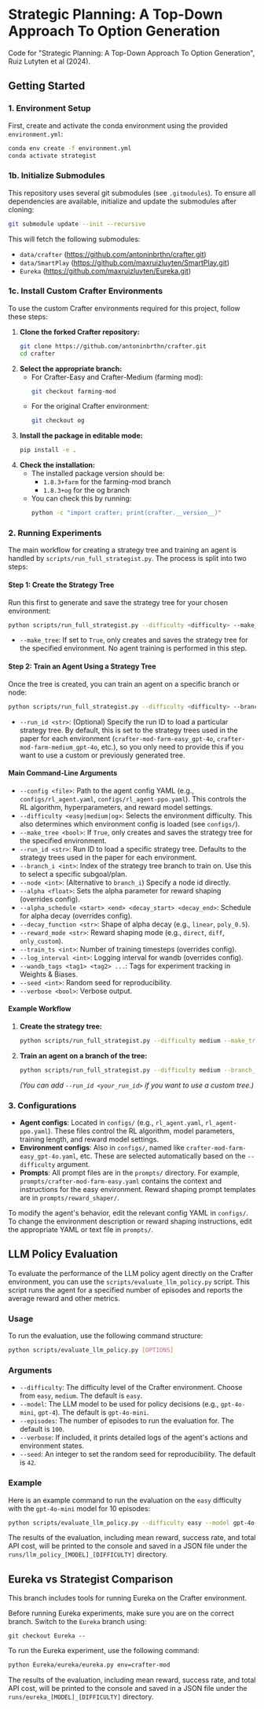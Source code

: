 # Strategic Planning: A Top-Down Approach To Option Generation

Code for "Strategic Planning: A Top-Down Approach To Option Generation", Ruiz Lutyten et al (2024).

## Getting Started

### 1. Environment Setup

First, create and activate the conda environment using the provided `environment.yml`:

```bash
conda env create -f environment.yml
conda activate strategist
```

### 1b. Initialize Submodules

This repository uses several git submodules (see `.gitmodules`). To ensure all dependencies are available, initialize and update the submodules after cloning:

```bash
git submodule update --init --recursive
```

This will fetch the following submodules:
- `data/crafter` (https://github.com/antoninbrthn/crafter.git)
- `data/SmartPlay` (https://github.com/maxruizluyten/SmartPlay.git)
- `Eureka` (https://github.com/maxruizluyten/Eureka.git)

### 1c. Install Custom Crafter Environments

To use the custom Crafter environments required for this project, follow these steps:

1. **Clone the forked Crafter repository:**
   ```bash
   git clone https://github.com/antoninbrthn/crafter.git
   cd crafter
   ```
2. **Select the appropriate branch:**
   - For Crafter-Easy and Crafter-Medium (farming mod):
     ```bash
     git checkout farming-mod
     ```
   - For the original Crafter environment:
     ```bash
     git checkout og
     ```
3. **Install the package in editable mode:**
   ```bash
   pip install -e .
   ```
4. **Check the installation:**
   - The installed package version should be:
     - `1.8.3+farm` for the farming-mod branch
     - `1.8.3+og` for the og branch
   - You can check this by running:
     ```bash
     python -c "import crafter; print(crafter.__version__)"
     ```

### 2. Running Experiments

The main workflow for creating a strategy tree and training an agent is handled by `scripts/run_full_strategist.py`. The process is split into two steps:

#### Step 1: Create the Strategy Tree

Run this first to generate and save the strategy tree for your chosen environment:

```bash
python scripts/run_full_strategist.py --difficulty <difficulty> --make_tree True
```
- `--make_tree`: If set to `True`, only creates and saves the strategy tree for the specified environment. No agent training is performed in this step.

#### Step 2: Train an Agent Using a Strategy Tree

Once the tree is created, you can train an agent on a specific branch or node:

```bash
python scripts/run_full_strategist.py --difficulty <difficulty> --branch_i <branch_index> --config <config_file> [other options]
```
- `--run_id <str>`: (Optional) Specify the run ID to load a particular strategy tree. By default, this is set to the strategy trees used in the paper for each environment (`crafter-mod-farm-easy_gpt-4o`, `crafter-mod-farm-medium_gpt-4o`, etc.), so you only need to provide this if you want to use a custom or previously generated tree.

#### Main Command-Line Arguments

- `--config <file>`: Path to the agent config YAML (e.g., `configs/rl_agent.yaml`, `configs/rl_agent-ppo.yaml`). This controls the RL algorithm, hyperparameters, and reward model settings.
- `--difficulty <easy|medium|og>`: Selects the environment difficulty. This also determines which environment config is loaded (see `configs/`).
- `--make_tree <bool>`: If `True`, only creates and saves the strategy tree for the specified environment.
- `--run_id <str>`: Run ID to load a specific strategy tree. Defaults to the strategy trees used in the paper for each environment.
- `--branch_i <int>`: Index of the strategy tree branch to train on. Use this to select a specific subgoal/plan.
- `--node <int>`: (Alternative to `branch_i`) Specify a node id directly.
- `--alpha <float>`: Sets the alpha parameter for reward shaping (overrides config).
- `--alpha_schedule <start> <end> <decay_start> <decay_end>`: Schedule for alpha decay (overrides config).
- `--decay_function <str>`: Shape of alpha decay (e.g., `linear`, `poly_0.5`).
- `--reward_mode <str>`: Reward shaping mode (e.g., `direct`, `diff`, `only_custom`).
- `--train_ts <int>`: Number of training timesteps (overrides config).
- `--log_interval <int>`: Logging interval for wandb (overrides config).
- `--wandb_tags <tag1> <tag2> ...`: Tags for experiment tracking in Weights & Biases.
- `--seed <int>`: Random seed for reproducibility.
- `--verbose <bool>`: Verbose output.

#### Example Workflow

1. **Create the strategy tree:**
   ```bash
   python scripts/run_full_strategist.py --difficulty medium --make_tree True
   ```
2. **Train an agent on a branch of the tree:**
   ```bash
   python scripts/run_full_strategist.py --difficulty medium --branch_i 0 --config configs/rl_agent.yaml --alpha_schedule 1 0 50_000 1_000_000 --train_ts 2_000_000
   ```
   *(You can add `--run_id <your_run_id>` if you want to use a custom tree.)*

### 3. Configurations

- **Agent configs**: Located in `configs/` (e.g., `rl_agent.yaml`, `rl_agent-ppo.yaml`). These files control the RL algorithm, model parameters, training length, and reward model settings.
- **Environment configs**: Also in `configs/`, named like `crafter-mod-farm-easy_gpt-4o.yaml`, etc. These are selected automatically based on the `--difficulty` argument.
- **Prompts**: All prompt files are in the `prompts/` directory. For example, `prompts/crafter-mod-farm-easy.yaml` contains the context and instructions for the easy environment. Reward shaping prompt templates are in `prompts/reward_shaper/`.

To modify the agent's behavior, edit the relevant config YAML in `configs/`. To change the environment description or reward shaping instructions, edit the appropriate YAML or text file in `prompts/`.

## LLM Policy Evaluation

To evaluate the performance of the LLM policy agent directly on the Crafter environment, you can use the `scripts/evaluate_llm_policy.py` script. This script runs the agent for a specified number of episodes and reports the average reward and other metrics.

### Usage

To run the evaluation, use the following command structure:

```bash
python scripts/evaluate_llm_policy.py [OPTIONS]
```

### Arguments

-   `--difficulty`: The difficulty level of the Crafter environment. Choose from `easy`, `medium`. The default is `easy`.
-   `--model`: The LLM model to be used for policy decisions (e.g., `gpt-4o-mini`, `gpt-4`). The default is `gpt-4o-mini`.
-   `--episodes`: The number of episodes to run the evaluation for. The default is `100`.
-   `--verbose`: If included, it prints detailed logs of the agent's actions and environment states.
-   `--seed`: An integer to set the random seed for reproducibility. The default is `42`.

### Example

Here is an example command to run the evaluation on the `easy` difficulty with the `gpt-4o-mini` model for 10 episodes:

```bash
python scripts/evaluate_llm_policy.py --difficulty easy --model gpt-4o-mini --episodes 10 --seed 42
```

The results of the evaluation, including mean reward, success rate, and total API cost, will be printed to the console and saved in a JSON file under the `runs/llm_policy_[MODEL]_[DIFFICULTY]` directory.

## Eureka vs Strategist Comparison

This branch includes tools for running Eureka on the Crafter environment.

Before running Eureka experiments, make sure you are on the correct branch. Switch to the `Eureka` branch using:
```
git checkout Eureka --
```

To run the Eureka experiment, use the following command:

```bash
python Eureka/eureka/eureka.py env=crafter-mod
```

The results of the evaluation, including mean reward, success rate, and total API cost, will be printed to the console and saved in a JSON file under the `runs/eureka_[MODEL]_[DIFFICULTY]` directory.